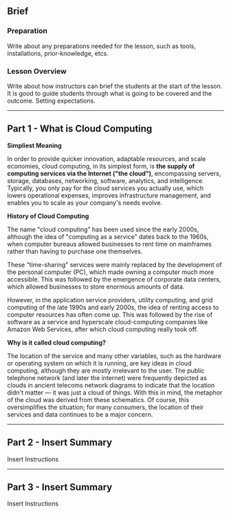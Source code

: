 ## Brief

### Preparation

Write about any preparations needed for the lesson, such as tools, installations, prior-knowledge, etcs.

### Lesson Overview

Write about how instructors can brief the students at the start of the lesson. It is good to guide students through what is going to be covered and the outcome. Setting expectations.

---

## Part 1 - What is Cloud Computing

**Simpliest Meaning**

In order to provide quicker innovation, adaptable resources, and scale economies, cloud computing, in its simplest form, is **the supply of computing services via the Internet ("the cloud")**, encompassing servers, storage, databases, networking, software, analytics, and intelligence. Typically, you only pay for the cloud services you actually use, which lowers operational expenses, improves infrastructure management, and enables you to scale as your company's needs evolve.


**History of Cloud Computing**

The name "cloud computing" has been used since the early 2000s, although the idea of "computing as a service" dates back to the 1960s, when computer bureaus allowed businesses to rent time on mainframes rather than having to purchase one themselves.

These "time-sharing" services were mainly replaced by the development of the personal computer (PC), which made owning a computer much more accessible. This was followed by the emergence of corporate data centers, which allowed businesses to store enormous amounts of data. 

However, in the application service providers, utility computing, and grid computing of the late 1990s and early 2000s, the idea of renting access to computer resources has often come up. This was followed by the rise of software as a service and hyperscale cloud-computing companies like Amazon Web Services, after which cloud computing really took off.


**Why is it called cloud computing?**

The location of the service and many other variables, such as the hardware or operating system on which it is running, are key ideas in cloud computing, although they are mostly irrelevant to the user. The public telephone network (and later the internet) were frequently depicted as clouds in ancient telecoms network diagrams to indicate that the location didn't matter — it was just a cloud of things. With this in mind, the metaphor of the cloud was derived from these schematics. Of course, this oversimplifies the situation; for many consumers, the location of their services and data continues to be a major concern.


---

## Part 2 - Insert Summary

Insert Instructions

---

## Part 3 - Insert Summary

Insert Instructions
